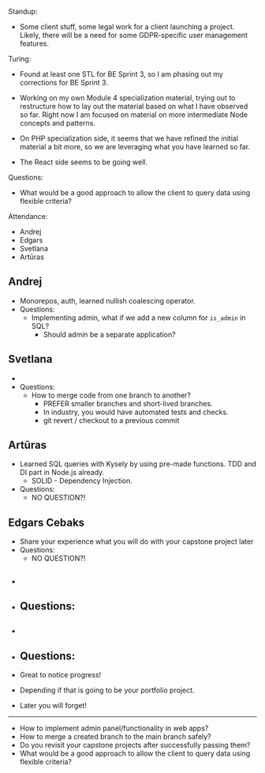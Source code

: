 Standup:

  - Some client stuff, some legal work for a client launching a project. Likely, there will be a need for some GDPR-specific user management features.

  Turing:
  - Found at least one STL for BE Sprint 3, so I am phasing out my corrections for BE Sprint 3.
  - Working on my own Module 4 specialization material, trying out to restructure how to lay out the material based on what I have observed so far. Right now I am focused on material on more intermediate Node concepts and patterns.

  - On PHP specialization side, it seems that we have refined the initial material a bit more, so we are leveraging what you have learned so far.
  - The React side seems to be going well.

Questions:
  - What would be a good approach to allow the client to query data using flexible criteria?

Attendance:
  - Andrej
  - Edgars
  - Svetlana
  - Artūras

## Andrej

- Monorepos, auth, learned nullish coalescing operator.
- Questions:
  - Implementing admin, what if we add a new column for `is_admin` in SQL?
    - Should admin be a separate application?

## Svetlana

-
- Questions:
  - How to merge code from one branch to another?
    - PREFER smaller branches and short-lived branches.
    - In industry, you would have automated tests and checks.
    - git revert / checkout to a previous commit

## Artūras

- Learned SQL queries with Kysely by using pre-made functions. TDD and DI part in Node.js already.
  - SOLID - Dependency Injection.
- Questions:
  - NO QUESTION?!

## Edgars Cebaks

- Share your experience what you will do with your capstone project later
- Questions:
  - NO QUESTION?!

##

-
- Questions:
  -

##

-
- Questions:
  -

- Great to notice progress!
- Depending if that is going to be your portfolio project.
- Later you will forget!

---

- How to implement admin panel/functionality in web apps?
- How to merge a created branch to the main branch safely?
- Do you revisit your capstone projects after successfully passing them?
- What would be a good approach to allow the client to query data using flexible criteria?
